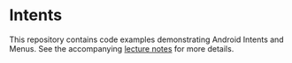 # Intents

This repository contains code examples demonstrating Android Intents and Menus. See the accompanying [lecture notes](https://info448.github.io/intents.html) for more details.